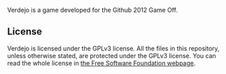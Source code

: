 Verdejo is a game developed for the Github 2012 Game Off. 

## License

Verdejo is licensed under the GPLv3 license. All the files in this repository, unless otherwise stated, are protected under the GPLv3 license. You can read the whole license in [the Free Software Foundation webpage](http://www.gnu.org/licenses/gpl-3.0.html).